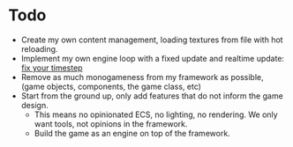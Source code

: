 ﻿# Todo

- Create my own content management, loading textures from file with hot reloading.
- Implement my own engine loop with a fixed update and realtime update: [fix your timestep](https://gafferongames.com/post/fix_your_timestep/)
- Remove as much monogameness from my framework as possible, (game objects, components, the game class, etc)
- Start from the ground up, only add features that do not inform the game design.
  - This means no opinionated ECS, no lighting, no rendering. We only want tools, not opinions in the framework.
  - Build the game as an engine on top of the framework.
